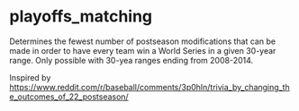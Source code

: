# playoffs_matching

Determines the fewest number of postseason modifications that can be made in order to have every team win a World Series in a given 30-year range. Only possible with 30-yea ranges ending from 2008-2014.

Inspired by https://www.reddit.com/r/baseball/comments/3p0hln/trivia_by_changing_the_outcomes_of_22_postseason/